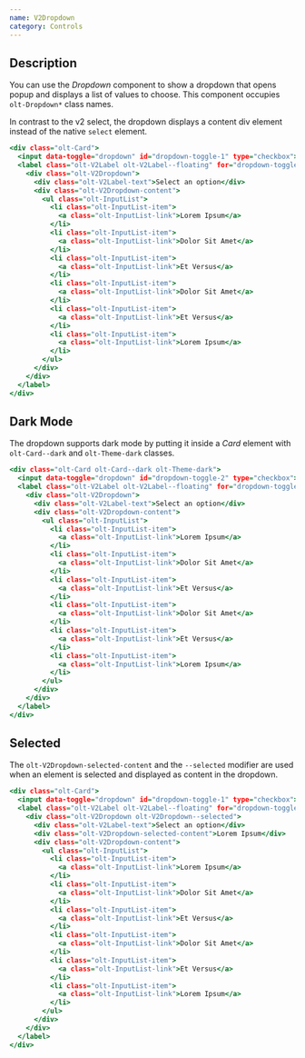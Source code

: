 ```yaml
---
name: V2Dropdown
category: Controls
---
```


## Description

You can use the *Dropdown* component to show a dropdown that opens popup and displays a list of values to choose. This component occupies `olt-Dropdown*` class names.

In contrast to the v2 select, the dropdown displays a content div element instead of the native `select` element.

```example.html
<div class="olt-Card">
  <input data-toggle="dropdown" id="dropdown-toggle-1" type="checkbox">
  <label class="olt-V2Label olt-V2Label--floating" for="dropdown-toggle-1">
    <div class="olt-V2Dropdown">
      <div class="olt-V2Label-text">Select an option</div>
      <div class="olt-V2Dropdown-content">
        <ul class="olt-InputList">
          <li class="olt-InputList-item">
            <a class="olt-InputList-link">Lorem Ipsum</a>
          </li>
          <li class="olt-InputList-item">
            <a class="olt-InputList-link">Dolor Sit Amet</a>
          </li>
          <li class="olt-InputList-item">
            <a class="olt-InputList-link">Et Versus</a>
          </li>
          <li class="olt-InputList-item">
            <a class="olt-InputList-link">Dolor Sit Amet</a>
          </li>
          <li class="olt-InputList-item">
            <a class="olt-InputList-link">Et Versus</a>
          </li>
          <li class="olt-InputList-item">
            <a class="olt-InputList-link">Lorem Ipsum</a>
          </li>
        </ul>
      </div>
    </div>
  </label>
</div>
```

## Dark Mode

The dropdown supports dark mode by putting it inside a *Card* element with `olt-Card--dark` and `olt-Theme-dark` classes.

```darkexample.html
<div class="olt-Card olt-Card--dark olt-Theme-dark">
  <input data-toggle="dropdown" id="dropdown-toggle-2" type="checkbox">
  <label class="olt-V2Label olt-V2Label--floating" for="dropdown-toggle-2">
    <div class="olt-V2Dropdown">
      <div class="olt-V2Label-text">Select an option</div>
      <div class="olt-V2Dropdown-content">
        <ul class="olt-InputList">
          <li class="olt-InputList-item">
            <a class="olt-InputList-link">Lorem Ipsum</a>
          </li>
          <li class="olt-InputList-item">
            <a class="olt-InputList-link">Dolor Sit Amet</a>
          </li>
          <li class="olt-InputList-item">
            <a class="olt-InputList-link">Et Versus</a>
          </li>
          <li class="olt-InputList-item">
            <a class="olt-InputList-link">Dolor Sit Amet</a>
          </li>
          <li class="olt-InputList-item">
            <a class="olt-InputList-link">Et Versus</a>
          </li>
          <li class="olt-InputList-item">
            <a class="olt-InputList-link">Lorem Ipsum</a>
          </li>
        </ul>
      </div>
    </div>
  </label>
</div>
```

## Selected

The `olt-V2Dropdown-selected-content` and the `--selected` modifier are used when an element is selected and displayed as content in the dropdown.

```exampleselected.html
<div class="olt-Card">
  <input data-toggle="dropdown" id="dropdown-toggle-1" type="checkbox">
  <label class="olt-V2Label olt-V2Label--floating" for="dropdown-toggle-1">
    <div class="olt-V2Dropdown olt-V2Dropdown--selected">
      <div class="olt-V2Label-text">Select an option</div>
      <div class="olt-V2Dropdown-selected-content">Lorem Ipsum</div>
      <div class="olt-V2Dropdown-content">
        <ul class="olt-InputList">
          <li class="olt-InputList-item">
            <a class="olt-InputList-link">Lorem Ipsum</a>
          </li>
          <li class="olt-InputList-item">
            <a class="olt-InputList-link">Dolor Sit Amet</a>
          </li>
          <li class="olt-InputList-item">
            <a class="olt-InputList-link">Et Versus</a>
          </li>
          <li class="olt-InputList-item">
            <a class="olt-InputList-link">Dolor Sit Amet</a>
          </li>
          <li class="olt-InputList-item">
            <a class="olt-InputList-link">Et Versus</a>
          </li>
          <li class="olt-InputList-item">
            <a class="olt-InputList-link">Lorem Ipsum</a>
          </li>
        </ul>
      </div>
    </div>
  </label>
</div>
```
